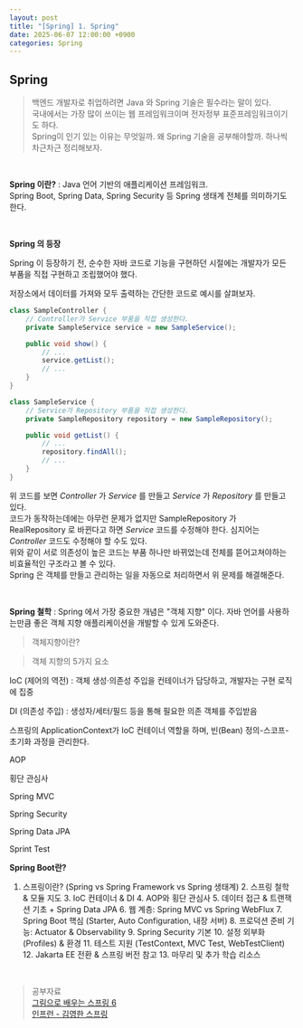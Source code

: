 ```yaml
---
layout: post
title: "[Spring] 1. Spring"
date: 2025-06-07 12:00:00 +0900
categories: Spring
---
```



## Spring

> 백엔드 개발자로 취업하려면 Java 와 Spring 기술은 필수라는 말이 있다. <br>
> 국내에서는 가장 많이 쓰이는 웹 프레임워크이며 전자정부 표준프레임워크이기도 하다. <br>
> Spring이 인기 있는 이유는 무엇일까. 왜 Spring 기술을 공부해야할까. 하나씩 차근차근 정리해보자. 

<br>

**Spring 이란?**
: Java 언어 기반의 애플리케이션 프레임워크. <br> 
Spring Boot, Spring Data, Spring Security 등 Spring 생태계 전체를 의미하기도 한다. 

<br>

**Spring 의 등장**

Spring 이 등장하기 전, 순수한 자바 코드로 기능을 구현하던 시절에는 개발자가 모든 부품을 직접 구현하고 조립했어야 했다. 

저장소에서 데이터를 가져와 모두 출력하는 간단한 코드로 예시를 살펴보자.

~~~java
class SampleController {
    // Controller가 Service 부품을 직접 생성한다.
    private SampleService service = new SampleService(); 

    public void show() {
        // ...
        service.getList();
        // ...
    }
}

class SampleService {
    // Service가 Repository 부품을 직접 생성한다.
    private SampleRepository repository = new SampleRepository();

    public void getList() {
        // ...
        repository.findAll();
        // ...
    }
}
~~~

위 코드를 보면 *Controller* 가 *Service* 를 만들고 *Service* 가 *Repository* 를 만들고 있다. <br> 
코드가 동작하는데에는 아무런 문제가 없지만 SampleRepository 가 RealRepository 로 바뀐다고 하면 *Service* 코드를 수정해야 한다. 심지어는 *Controller* 코드도 수정해야 할 수도 있다. <br>
위와 같이 서로 의존성이 높은 코드는 부품 하나만 바뀌었는데 전체를 뜯어고쳐야하는 비효율적인 구조라고 볼 수 있다. <br>
Spring 은 객체를 만들고 관리하는 일을 자동으로 처리하면서 위 문제를 해결해준다. <br>

<br>

**Spring 철학**
: Spring 에서 가장 중요한 개념은 "객체 지향" 이다. 자바 언어를 사용하는만큼 좋은 객체 지향 애플리케이션을 개발할 수 있게 도와준다. 

> 객체지향이란?

> 객체 지향의 5가지 요소

IoC (제어의 역전)
: 객체 생성·의존성 주입을 컨테이너가 담당하고, 개발자는 구현 로직에 집중

DI (의존성 주입)
: 생성자/세터/필드 등을 통해 필요한 의존 객체를 주입받음

스프링의 ApplicationContext가 IoC 컨테이너 역할을 하며, 빈(Bean) 정의-스코프-초기화 과정을 관리한다.

AOP

횡단 관심사


Spring MVC

Spring Security

Spring Data JPA

Sprint Test


**Spring Boot란?**




  1.	스프링이란? (Spring vs Spring Framework vs Spring 생태계)
	2.	스프링 철학 & 모듈 지도
	3.	IoC 컨테이너 & DI
	4.	AOP와 횡단 관심사
	5.	데이터 접근 & 트랜잭션 기초 + Spring Data JPA
	6.	웹 계층: Spring MVC vs Spring WebFlux
	7.	Spring Boot 핵심 (Starter, Auto Configuration, 내장 서버)
	8.	프로덕션 준비 기능: Actuator & Observability
	9.	Spring Security 기본
	10.	설정 외부화(Profiles) & 환경
	11.	테스트 지원 (TestContext, MVC Test, WebTestClient)
	12.	Jakarta EE 전환 & 스프링 버전 참고
	13.	마무리 및 추가 학습 리소스


<br>

> 공부자료 <br>
> [그림으로 배우는 스프링 6](https://product.kyobobook.co.kr/detail/S000212731809) <br>
> [인프런 - 김영한 스프링]()